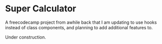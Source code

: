 # Super Calculator

A freecodecamp project from awhile back that I am updating to use hooks instead of class components, and planning to add additional features to.

Under construction.

